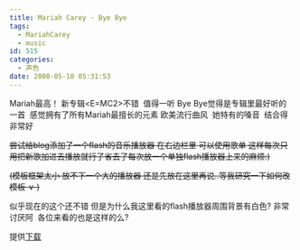 ```yaml
---
title: Mariah Carey - Bye Bye
tags:
  - MariahCarey
  - music
id: 515
categories:
  - 声色
date: 2008-05-10 05:31:53
---
```


Mariah最高！
新专辑&lt;E=MC2&gt;不错&nbsp; 值得一听
Bye Bye觉得是专辑里最好听的一首&nbsp; 感觉拥有了所有Mariah最擅长的元素
欧美流行曲风&nbsp; 她特有的嗓音&nbsp; 结合得非常好

<strike>尝试给blog添加了一个flash的音乐播放器 在右边栏里 可以使用歌单 这样每次只用把新歌加进去播放就行了省去了每次放一个单独flash播放器上来的麻烦:)</strike>

<strike>(模板框架太小 放不下一个大的播放器 还是先放在这里再说..等我研究一下如何改模板-v-)</strike>

似乎现在的这个还不错 但是为什么我这里看的flash播放器周围背景有白色? 非常讨厌阿&nbsp; 各位来看的也是这样的么?

提供[下载](http://danielfree.fileave.com/13-mariah_carey-bye_bye.mp3)